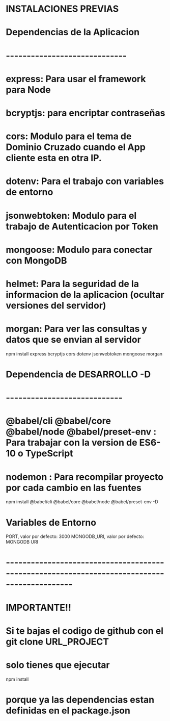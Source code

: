 

# INSTALACIONES PREVIAS

# Dependencias de la Aplicacion
# -----------------------------
# express: Para usar el framework para Node
# bcryptjs: para encriptar contraseñas
# cors: Modulo para el tema de Dominio Cruzado cuando el App cliente esta en otra IP.
# dotenv: Para el trabajo con variables de entorno
# jsonwebtoken: Modulo para el trabajo de Autenticacion por Token
# mongoose: Modulo para conectar con MongoDB
# helmet: Para la seguridad de la informacion de la aplicacion (ocultar versiones del servidor)
# morgan: Para ver las consultas y datos que se envian al servidor
npm install express bcryptjs cors dotenv jsonwebtoken mongoose morgan 

# Dependencia de DESARROLLO -D
# ----------------------------
# @babel/cli @babel/core @babel/node @babel/preset-env : Para trabajar con la version de ES6-10 o TypeScript
# nodemon : Para recompilar proyecto por cada cambio en las fuentes
npm install @babel/cli @babel/core @babel/node @babel/preset-env -D

# Variables de Entorno
PORT, valor por defecto: 3000
MONGODB_URI, valor por defecto: MONGODB URI

# --------------------------------------------------------------------------------------------
# IMPORTANTE!!
# Si te bajas el codigo de github con el git clone URL_PROJECT
# solo tienes que ejecutar 
npm install
# porque ya las dependencias estan definidas en el package.json